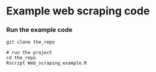 # Example web scraping code


### Run the example code 
 
```
git clone the_repo

# run the project
cd the_repo
Rscript Web_scraping_example.R
```

